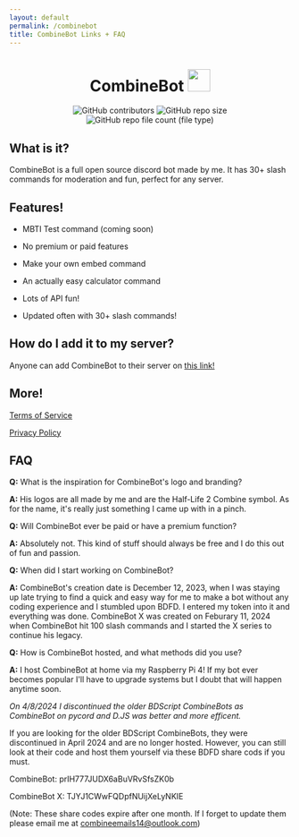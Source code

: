 ```yaml
---
layout: default
permalink: /combinebot
title: CombineBot Links + FAQ
---
```


<h1 align="center">CombineBot <img src="https://i.postimg.cc/sDXM4zL5/combinebot.png" width="40" height="40" ></img></h1>

<!-- ![alt text](https://cdn.discordapp.com/app-icons/1225220764861730867/f66bd4beb4f1ebee0685d8c5cfd646bb.png?size=256) -->

<p align="center">
  <img alt="GitHub contributors" src="https://img.shields.io/github/contributors/CombineSoldier14/CombineBot">
  <img alt="GitHub repo size" src="https://img.shields.io/github/repo-size/CombineSoldier14/CombineBot">
  <img alt="GitHub repo file count (file type)" src="https://img.shields.io/github/directory-file-count/CombineSoldier14/CombineBot?type=file">
</p>

## What is it?
CombineBot is a full open source discord bot made by me. It has 30+ slash commands for moderation and fun, perfect for any server.

## Features!
* MBTI Test command (coming soon)

* No premium or paid features

* Make your own embed command

* An actually easy calculator command

* Lots of API fun!

* Updated often with 30+ slash commands!

## How do I add it to my server?
Anyone can add CombineBot to their server on [this link!](https://discord.com/oauth2/authorize?client_id=1225220764861730867)

## More!
[Terms of Service](https://combinebot.blogspot.com/p/combinebot-terms-of-service.html)

[Privacy Policy](https://combinebot.blogspot.com/p/combinebot-privacy-policy.html)

## FAQ

**Q:** What is the inspiration for CombineBot's logo and branding?

**A:** His logos are all made by me and are the Half-Life 2 Combine symbol. As for the name, it's really just something I came up with in a pinch.

**Q:** Will CombineBot ever be paid or have a premium function?

**A:** Absolutely not. This kind of stuff should always be free and I do this out of fun and passion.

**Q:** When did I start working on CombineBot?

**A:** CombineBot's creation date is December 12, 2023, when I was staying up late trying to find a quick and easy way for me to make a bot without any coding experience and I stumbled upon BDFD. I entered my token into it and everything was done. CombineBot X was created on Feburary 11, 2024 when CombineBot hit 100 slash commands and I started the X series to continue his legacy.

**Q:** How is CombineBot hosted, and what methods did you use?

**A:** I host CombineBot at home via my Raspberry Pi 4! If my bot ever becomes popular I'll have to upgrade systems but I doubt that will happen anytime soon.



*On 4/8/2024 I discontinued the older BDScript CombineBots as CombineBot on pycord and D.JS was better and more efficent.*

If you are looking for the older BDScript CombineBots, they were discontinued in April 2024 and are no longer hosted. However, you can still look at their code and host them yourself via these BDFD share cods if you must.

CombineBot: prIH777JUDX6aBuVRvSfsZK0b

CombineBot X: TJYJ1CWwFQDpfNUijXeLyNKIE

(Note: These share codes expire after one month. If I forget to update them please email me at combineemails14@outlook.com)
